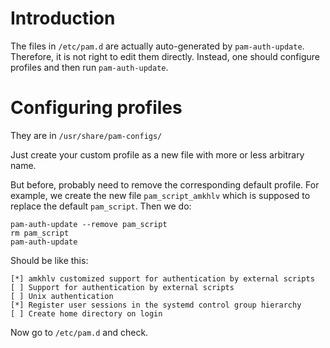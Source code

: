 Introduction
============

The files in `/etc/pam.d` are actually auto-generated by `pam-auth-update`. Therefore, it is not right to edit them directly.
Instead, one should configure profiles and then run `pam-auth-update`.

Configuring profiles
====================

They are in `/usr/share/pam-configs/`

Just create your custom profile as a new file with more or less arbitrary name.

But before, probably need to remove the corresponding default profile. For example, we create the new file `pam_script_amkhlv` which
is supposed to replace the default `pam_script`. Then we do:

    pam-auth-update --remove pam_script
    rm pam_script
    pam-auth-update

Should be like this:

    [*] amkhlv customized support for authentication by external scripts
    [ ] Support for authentication by external scripts
    [ ] Unix authentication
    [*] Register user sessions in the systemd control group hierarchy
    [ ] Create home directory on login

Now go to `/etc/pam.d` and check.
